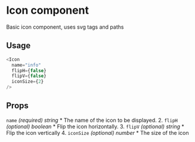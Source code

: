 # Icon component
Basic icon component, uses svg tags and paths

## Usage

~~~js
<Icon 
  name="info"
  flipH={false}
  flipV={false}
  iconSize={2}
/>
~~~

## Props

`name` *(required) string*
    * The name of the icon to be displayed.
2. `flipH` *(optional) boolean*
	* Flip the icon horizontally.
3. `flipV` *(optional) string*
	* Flip the icon vertically
4. `iconSize` *(optional) number*
	* The size of the icon